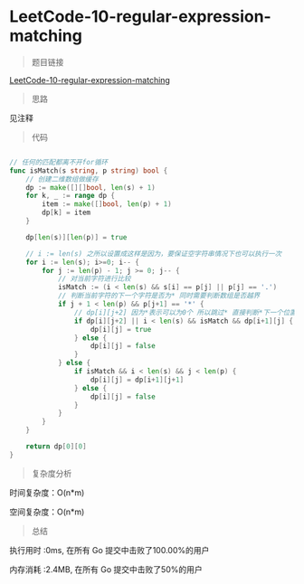 # LeetCode-10-regular-expression-matching

>题目链接

[LeetCode-10-regular-expression-matching](https://leetcode-cn.com/problems/regular-expression-matching/)

>思路

见注释

>代码

```go

// 任何的匹配都离不开for循环
func isMatch(s string, p string) bool {
    // 创建二维数组做缓存
    dp := make([][]bool, len(s) + 1)
    for k, _ := range dp {
        item := make([]bool, len(p) + 1)
        dp[k] = item
    }

    dp[len(s)][len(p)] = true

    // i := len(s) 之所以设置成这样是因为，要保证空字符串情况下也可以执行一次
    for i := len(s); i>=0; i-- {
        for j := len(p) - 1; j >= 0; j-- {
            // 对当前字符进行比较
            isMatch := (i < len(s) && s[i] == p[j] || p[j] == '.')
            // 判断当前字符的下一个字符是否为* 同时需要判断数组是否越界
            if j + 1 < len(p) && p[j+1] == '*' {
                // dp[i][j+2] 因为*表示可以为0个 所以跳过* 直接判断*下一个位置
                if dp[i][j+2] || i < len(s) && isMatch && dp[i+1][j] {
                    dp[i][j] = true
                } else {
                    dp[i][j] = false
                }
            } else {
                if isMatch && i < len(s) && j < len(p) {
                    dp[i][j] = dp[i+1][j+1]
                } else {
                    dp[i][j] = false
                }
            }
        }
    }

    return dp[0][0]
}

```

>复杂度分析

时间复杂度：O(n*m)

空间复杂度：O(n*m)

>总结

执行用时 :0ms, 在所有 Go 提交中击败了100.00%的用户

内存消耗 :2.4MB, 在所有 Go 提交中击败了50%的用户
